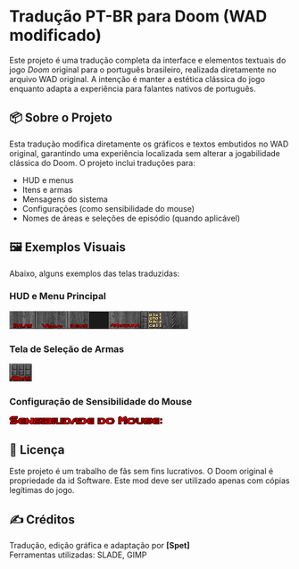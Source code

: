 
# Tradução PT-BR para Doom (WAD modificado)

Este projeto é uma tradução completa da interface e elementos textuais do jogo *Doom* original para o português brasileiro, realizada diretamente no arquivo WAD original. A intenção é manter a estética clássica do jogo enquanto adapta a experiência para falantes nativos de português.

## 📦 Sobre o Projeto

Esta tradução modifica diretamente os gráficos e textos embutidos no WAD original, garantindo uma experiência localizada sem alterar a jogabilidade clássica do Doom. O projeto inclui traduções para:

- HUD e menus
- Itens e armas
- Mensagens do sistema
- Configurações (como sensibilidade do mouse)
- Nomes de áreas e seleções de episódio (quando aplicável)

## 🖼️ Exemplos Visuais

Abaixo, alguns exemplos das telas traduzidas:

### HUD e Menu Principal

![HUD com tradução](./assets/STBAR.png)

### Tela de Seleção de Armas

![Tela de armas](./assets/STARMS.png)

### Configuração de Sensibilidade do Mouse

![Sensibilidade do Mouse](./assets/M_MSENS.png)

## 📄 Licença

Este projeto é um trabalho de fãs sem fins lucrativos. O Doom original é propriedade da id Software. Este mod deve ser utilizado apenas com cópias legítimas do jogo.

## ✍️ Créditos

Tradução, edição gráfica e adaptação por **[Spet]**  
Ferramentas utilizadas: SLADE, GIMP

